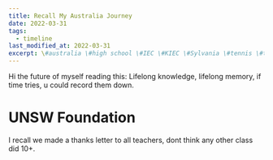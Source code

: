 ```yaml
---
title: Recall My Australia Journey
date: 2022-03-31
tags:
  - timeline
last_modified_at: 2022-03-31
excerpt: \#australia \#high school \#IEC \#KIEC \#Sylvania \#tennis \#timeline \#foundation
---
```


Hi the future of myself reading this:
Lifelong knowledge, lifelong memory, if time tries, u could record them down.

# UNSW Foundation

I recall we made a thanks letter to all teachers, dont think any other class did 10+.